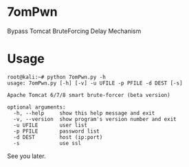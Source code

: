 # 7omPwn

Bypass Tomcat BruteForcing Delay Mechanism

# Usage

```
root@kali:~# python 7omPwn.py -h
usage: 7omPwn.py [-h] [-v] -u UFILE -p PFILE -d DEST [-s]

Apache Tomcat 6/7/8 smart brute-forcer (beta version)

optional arguments:
  -h, --help     show this help message and exit
  -v, --version  show program's version number and exit
  -u UFILE       user list
  -p PFILE       password list
  -d DEST        host (ip:port)
  -s             use ssl
```

See you later.

